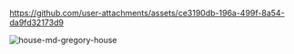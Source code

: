 

https://github.com/user-attachments/assets/ce3190db-196a-499f-8a54-da9fd32173d9


![house-md-gregory-house](https://github.com/user-attachments/assets/0c5426b0-e275-427a-9b61-828c60efab1f)
